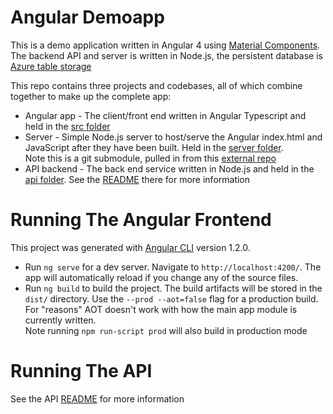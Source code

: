# Angular Demoapp
This is a demo application written in Angular 4 using [Material Components](https://material.angular.io/). The backend API and server is written in Node.js, the persistent database is [Azure table storage](https://azure.microsoft.com/en-gb/services/storage/tables/)

This repo contains three projects and codebases, all of which combine together to make up the complete app:
- Angular app - The client/front end written in Angular Typescript and held in the [src folder](src)
- Server - Simple Node.js server to host/serve the Angular index.html and JavaScript after they have been built. Held in the [server folder](https://github.com/benc-uk/angular-server-azure/tree/749094fb12a59bbd8f9b97021bb26f271dc12697).  
Note this is a git submodule, pulled in from this [external repo](https://github.com/benc-uk/angular-server-azure)
- API backend - The back end service written in Node.js and held in the [api folder](api). See the [README](api/README.md) there for more information


# Running The Angular Frontend
This project was generated with [Angular CLI](https://github.com/angular/angular-cli) version 1.2.0. 
 - Run `ng serve` for a dev server. Navigate to `http://localhost:4200/`. The app will automatically reload if you change any of the source files.
 - Run `ng build` to build the project. The build artifacts will be stored in the `dist/` directory. Use the `--prod --aot=false` flag for a production build. For "reasons" AOT doesn't work with how the main app module is currently written.  
 Note running `npm run-script prod` will also build in production mode


# Running The API
See the API [README](api/README.md) for more information